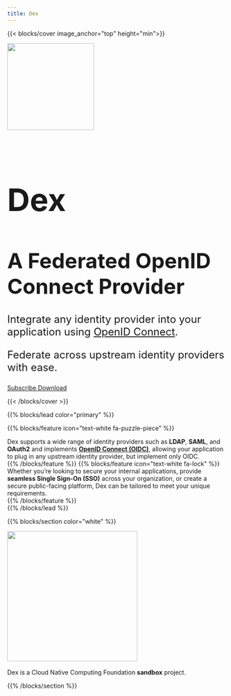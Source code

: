 ```yaml
---
title: Dex
---
```


{{< blocks/cover image_anchor="top" height="min">}}

<div class="col text-center">
  <img src="/img/logos/dex-glyph-color.png" height="200">
</div>
<br>
<div class="col">
  <h1 class="fs-xlarge" style="font-size: 4.5rem;"><b>Dex</b></h1>
  <h1 class="fs-large" style="font-size: 3rem;">A Federated OpenID Connect Provider</h1>
  <p class="fs-4" style="font-size: 1.5rem;">Integrate any identity provider into your application using <a href="https://openid.net/connect/">OpenID Connect</a>.</p>
  <p class="fs-4" style="font-size: 1.5rem;">Federate across upstream identity providers with ease.</p>
</div>

<a class="btn btn-lg btn-primary me-3 mb-4 text-white" href="https://twitter.com/dexidp">
  Subscribe <i class="fab fa-twitter ms-2"></i>
</a>
<a class="btn btn-lg btn-secondary me-3 mb-4 text-white" href="https://github.com/dexidp/dex">
  Download <i class="fab fa-github ms-2"></i>
</a>

{{< /blocks/cover >}}

{{% blocks/lead color="primary" %}}
<div class="row justify-content-md-center">

{{% blocks/feature icon="text-white fa-puzzle-piece" %}}
<div class="text-white">
  Dex supports a wide range of identity providers such as <b>LDAP</b>, <b>SAML</b>, and <b>OAuth2</b> and implements <b><a href="https://openid.net/connect" class="link-light">OpenID Connect (OIDC)</a></b>, allowing your application to plug in any upstream identity provider, but implement only OIDC.
</div>
{{% /blocks/feature %}}
{{% blocks/feature icon="text-white fa-lock" %}}
<div class="text-white">
  Whether you’re looking to secure your internal applications, provide <b>seamless Single Sign-On (SSO)</b> across your organization, or create a secure public-facing platform, Dex can be tailored to meet your unique requirements.
</div>
{{% /blocks/feature %}}
</div>
{{% /blocks/lead %}}

{{% blocks/section color="white" %}}
<div class="row align-items-center text-center">
  <p>
    <a href="https://cncf.io">
      <img src="/img/logos/cncf-color.png" width="300">
    </a>
    </br></br>
    Dex is a Cloud Native Computing Foundation <b>sandbox</b> project.
  </p>
</div>
{{% /blocks/section %}}
